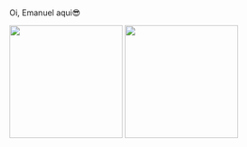 ### 

Oi, Emanuel aqui😎

   
   <div>
  
  <a>
    <img height="200em" src="https://github-readme-stats.vercel.app/api?username=mano3queijos&show_icons=true&theme=radical">

  <a>
    <img height="200em" src="https://github-readme-stats.vercel.app/api/top-langs/?username=mano3queijos&langs_count=8&theme=radical">

  <div/>
    
  


    
<!--
**mno3queijos/mano3queijos** is a ✨ _special_ ✨ repository because its `README.md` (this file) appears on your GitHub profile.

Here are some ideas to get you started:

- 🔭 I’m currently working on ...
- 🌱 I’m currently learning ...
- 👯 I’m looking to collaborate on ...
- 🤔 I’m looking for help with ...
- 💬 Ask me about ...
- 📫 How to reach me: ...
- 😄 Pronouns: ...
- ⚡ Fun fact: ...
-->
